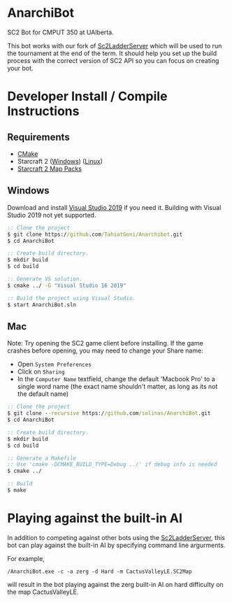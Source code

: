 # AnarchiBot
SC2 Bot for CMPUT 350 at UAlberta.

This bot works with our fork of [Sc2LadderServer](https://github.com/solinas/Sc2LadderServer) which will be used to run the tournament at the end of the term. It should help you
set up the build process with the correct version of SC2 API so you can focus on creating your bot.

# Developer Install / Compile Instructions
## Requirements
* [CMake](https://cmake.org/download/)
* Starcraft 2 ([Windows](https://starcraft2.com/en-us/)) ([Linux](https://github.com/Blizzard/s2client-proto#linux-packages)) 
* [Starcraft 2 Map Packs](https://github.com/Blizzard/s2client-proto#map-packs)

## Windows

Download and install [Visual Studio 2019](https://www.visualstudio.com/downloads/) if you need it. Building with Visual Studio 2019 not yet supported.

```bat
:: Clone the project
$ git clone https://github.com/TahiatGoni/Anarchibot.git
$ cd AnarchiBot

:: Create build directory.
$ mkdir build
$ cd build

:: Generate VS solution.
$ cmake ../ -G "Visual Studio 16 2019"

:: Build the project using Visual Studio.
$ start AnarchiBot.sln
```

## Mac

Note: Try opening the SC2 game client before installing. If the game crashes before opening, you may need to change your Share name:
* Open `System Preferences`
* Click on `Sharing`
* In the `Computer Name` textfield, change the default 'Macbook Pro' to a single word name (the exact name shouldn't matter, as long as its not the default name)

```bat
:: Clone the project
$ git clone --recursive https://github.com/solinas/AnarchiBot.git
$ cd AnarchiBot

:: Create build directory.
$ mkdir build
$ cd build

:: Generate a Makefile
:: Use 'cmake -DCMAKE_BUILD_TYPE=Debug ../' if debug info is needed
$ cmake ../

:: Build
$ make
```

# Playing against the built-in AI

In addition to competing against other bots using the [Sc2LadderServer](https://github.com/solinas/Sc2LadderServer), this bot can play against the built-in
AI by specifying command line argurments.

For example,

```
/AnarchiBot.exe -c -a zerg -d Hard -m CactusValleyLE.SC2Map
```

will result in the bot playing against the zerg built-in AI on hard difficulty on the map CactusValleyLE.
